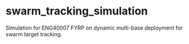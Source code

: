 # swarm_tracking_simulation
Simulation for ENG40007 FYRP on dynamic multi-base deployment for swarm target tracking.
